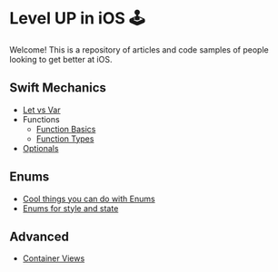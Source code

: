 # Level UP in iOS 🕹

Welcome! This is a repository of articles and code samples of people looking to get better at iOS.

## Swift Mechanics
- [Let vs Var](https://github.com/jrasmusson/level-up-ios/blob/master/mechanics/basics/let-vs-var.md)
- Functions
  - [Function Basics](https://github.com/jrasmusson/level-up-ios/blob/master/mechanics/functions/functions.md)
  - [Function Types](https://github.com/jrasmusson/level-up-ios/blob/master/mechanics/functions/function-types.md)
- [Optionals](https://github.com/jrasmusson/level-up-ios/blob/master/basics/optionals/optionals.md)

## Enums
- [Cool things you can do with Enums](https://github.com/jrasmusson/level-up-ios/blob/master/basics/enums/cool-things.md)
- [Enums for style and state](https://github.com/jrasmusson/level-up-ios/blob/master/basics/enums/enums-style-state.md)
 
 
 ## Advanced
 
 - [Container Views](https://github.com/jrasmusson/level-up-ios/blob/master/advanced/container-view/container-views.md)

